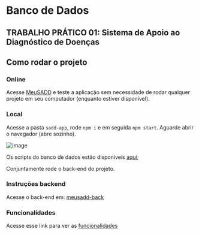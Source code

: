 # Banco de Dados

## TRABALHO PRÁTICO 01: Sistema de Apoio ao Diagnóstico de Doenças

## Como rodar o projeto

### Online

Acesse [MeuSADD](https://www.meusadd.com.br/home) e teste a aplicação sem necessidade de rodar qualquer projeto em seu computador (enquanto estiver disponível).

### Local

Acesse a pasta `sadd-app`, rode `npm i` e em seguida `npm start`. Aguarde abrir o navegador (abre sozinho).

![image](https://github.com/user-attachments/assets/e2b0587f-50ce-4748-917c-bd9d949158fe)

Os scripts do banco de dados estão disponíveis [aqui](https://github.com/peudias/bd-lpr/tree/main/av1);

Conjuntamente rode o back-end do projeto.

### Instruções backend

Acesse o back-end em: [meusadd-back](https://github.com/peudias/meusadd-back)

### Funcionalidades

Acesse esse link para ver as [funcionalidades](https://github.com/peudias/bd-lpr/milestone/3)
